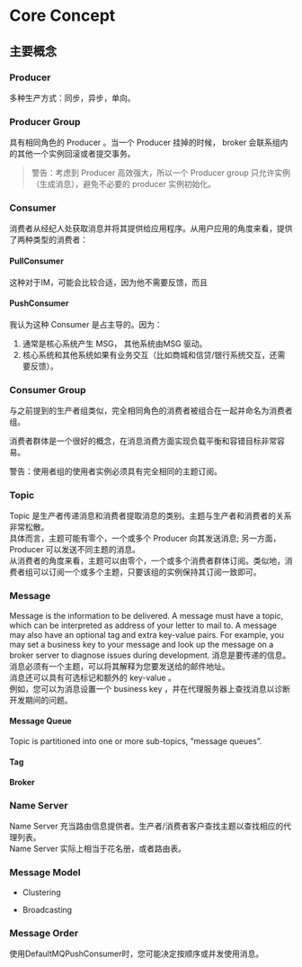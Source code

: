 # Core Concept

## 主要概念

### Producer

多种生产方式：同步，异步，单向。

### Producer Group

具有相同角色的 Producer 。当一个 Producer 挂掉的时候， broker 会联系组内的其他一个实例回滚或者提交事务。  

> 警告：考虑到 Producer 高效强大，所以一个 Producer group 只允许实例（生成消息），避免不必要的 producer 实例初始化。

### Consumer

消费者从经纪人处获取消息并将其提供给应用程序。从用户应用的角度来看，提供了两种类型的消费者：

#### PullConsumer

这种对于IM，可能会比较合适，因为他不需要反馈，而且

#### PushConsumer

我认为这种 Consumer 是占主导的。因为：  
1. 通常是核心系统产生 MSG， 其他系统由MSG 驱动。  
2. 核心系统和其他系统如果有业务交互（比如商城和信贷/银行系统交互，还需要反馈）。  

### Consumer Group

与之前提到的生产者组类似，完全相同角色的消费者被组合在一起并命名为消费者组。

消费者群体是一个很好的概念，在消息消费方面实现负载平衡和容错目标非常容易。

警告：使用者组的使用者实例必须具有完全相同的主题订阅。

### Topic

Topic 是生产者传递消息和消费者提取消息的类别。主题与生产者和消费者的关系非常松散。  
具体而言，主题可能有零个，一个或多个 Producer 向其发送消息; 另一方面，Producer 可以发送不同主题的消息。  
从消费者的角度来看，主题可以由零个，一个或多个消费者群体订阅。类似地，消费者组可以订阅一个或多个主题，只要该组的实例保持其订阅一致即可。

### Message

Message is the information to be delivered. A message must have a topic, which can be interpreted as address of your letter to mail to. A message may also have an optional tag and extra key-value pairs. For example, you may set a business key to your message and look up the message on a broker server to diagnose issues during development.
消息是要传递的信息。消息必须有一个主题，可以将其解释为您要发送给的邮件地址。  
消息还可以具有可选标记和额外的 key-value 。  
例如，您可以为消息设置一个 business key ，并在代理服务器上查找消息以诊断开发期间的问题。

#### Message Queue

Topic is partitioned into one or more sub-topics, “message queues”.

#### Tag

#### Broker

### Name Server

Name Server 充当路由信息提供者。生产者/消费者客户查找主题以查找相应的代理列表。  
Name Server 实际上相当于花名册，或者路由表。  

### Message Model

- Clustering

- Broadcasting

### Message Order

使用DefaultMQPushConsumer时，您可能决定按顺序或并发使用消息。  

